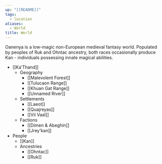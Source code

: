 ```yaml
---
up: "[[README]]"
tags:
  - location
aliases:
  - World
title: World
---
```

Oanenya is a low-magic non-European medieval fantasy world. Populated by peoples of Ruk and Ohntac ancestry, both races occasionally produce Kan - individuals possessing innate magical abilities. 

- [[Ka’Thand]] 
	- Geography
		- [[Malevolent Forest]] 
		- [[Tulucaon Range]] 
		- [[Khuan Gat Range]] 
		- [[Unnamed River]] 
	- Settlements
		- [[Laeot]] 
		- [[Quajreyas]] 
		- [[Vii Vaal]] 
	- Factions
		- [[Dimen & Abeghin]] 
		- [[Jrey'kan]] 
- People
	- [[Kan]] 
	- Ancestries
		- [[Ohntac]] 
		- [[Ruk]] 
